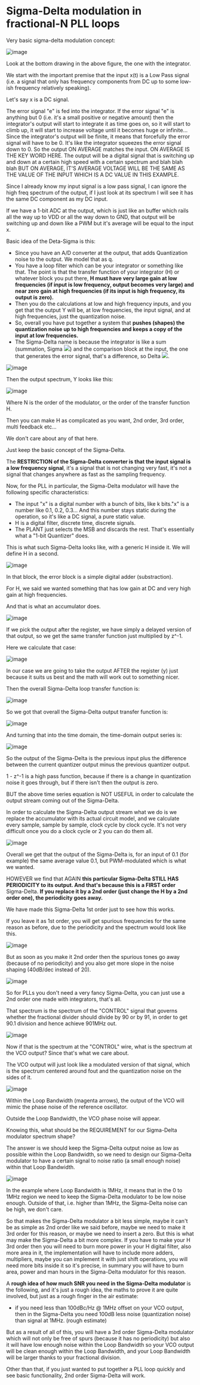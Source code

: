 # Sigma-Delta modulation in fractional-N PLL loops

Very basic sigma-delta modulation concept:

![image](https://user-images.githubusercontent.com/95447782/164894968-4148456b-829f-4e43-98e7-905b7e5a960f.png)

Look at the bottom drawing in the above figure, the one with the integrator.

We start with the important premise that the input x(t) is a Low Pass signal (i.e. a signal that only has frequency components from DC up to some low-ish frequency relatively speaking).

Let's say x is a DC signal.

The error signal "e" is fed into the integrator. If the error signal "e" is anything but 0 (i.e. it's a small positive or negative amount) then the integrator's output will start to integrate it as time goes on, so it will start to climb up, it will start to increase voltage until it becomes huge or infinite... Since the integrator's output will be finite, it means that forcefully the error signal will have to be 0. It's like the integrator squeezes the error signal down to 0. So the output ON AVERAGE matches the input. ON AVERAGE IS THE KEY WORD HERE. The output will be a digital signal that is switching up and down at a certain high speed with a certain spectrum and blah blah blah BUT ON AVERAGE, IT'S AVERAGE VOLTAGE WILL BE THE SAME AS THE VALUE OF THE INPUT WHICH IS A DC VALUE IN THIS EXAMPLE.

Since I already know my input signal is a low pass signal, I can ignore the high freq spectrum of the output, if I just look at its spectrum I will see it has the same DC component as my DC input.

If we have a 1-bit ADC at the output, which is just like an buffer which rails all the way up to VDD or all the way down to GND, that output will be switching up and down like a PWM but it's average will be equal to the input x.

Basic idea of the Deta-Sigma is this:
* Since you have an A/D converter at the output, that adds Quantization noise to the output. We model that as q.
* You have a loop filter which can be your integrator or something like that. The point is that the transfer function of your integrator (H) or whatever block you put there, **H must have very large gain at low frequencies (if input is low frequency, output becomes very large) and near zero gain at high frequencies (if its input is high frequency, its output is zero).**
* Then you do the calculations at low and high frequency inputs, and you get that the output Y will be, at low frequencies, the input signal, and at high frequencies, just the quantization noise.
* So, overall you have put together a system that **pushes (shapes) the quantization noise up to high frequencies and keeps a copy of the input at low frequencies.**
* The Sigma-Delta name is because the integrator is like a sum (summation, Sigma <img src="https://render.githubusercontent.com/render/math?math=\Sigma">) and the comparison block at the input, the one that generates the error signal, that's a difference, so Delta <img src="https://render.githubusercontent.com/render/math?math=\Delta">.

![image](https://user-images.githubusercontent.com/95447782/164895037-4a87b8c4-1308-4dcc-9c39-5a15f0b13111.png)


Then the output spectrum, Y looks like this:

![image](https://user-images.githubusercontent.com/95447782/164895042-2d45cf4f-8fb7-4b4e-91ed-3329bd9b8c84.png)


Where N is the order of the modulator, or the order of the transfer function H.

Then you can make H as complicated as you want, 2nd order, 3rd order, multi feedback etc...

We don't care about any of that here.

Just keep the basic concept of the Sigma-Delta.


The **RESTRICTION of the Sigma-Delta converter is that the input signal is a low frequency signal**, it's a signal that is not changing very fast, it's not a signal that changes anywhere as fast as the sampling frequency.

Now, for the PLL in particular, the Sigma-Delta modulator will have the following specific characteristics:
* The input "x" is a digital number with a bunch of bits, like k bits."x" is a number like 0.1, 0.2, 0.3... And this number stays static during the operation, so it's like a DC signal, a pure static value.
* H is a digital filter, discrete time, discrete signals.
* The PLANT just selects the MSB and discards the rest. That's essentially what a "1-bit Quantizer" does.

This is what such Sigma-Delta looks like, with a generic H inside it. We will define H in a second.

![image](https://user-images.githubusercontent.com/95447782/164895078-b7b54f05-9c35-40fa-92ed-1f1e79b7541e.png)


In that block, the error block is a simple digital adder (substraction).

For H, we said we wanted something that has low gain at DC and very high gain at high frequencies.

And that is what an accumulator does.

![image](https://user-images.githubusercontent.com/95447782/164895084-2349a82b-2029-43fb-9d5a-7486573f1f2b.png)

If we pick the output after the register, we have simply a delayed version of that output, so we get the same transfer function just multiplied by z^-1.

Here we calculate that case:

![image](https://user-images.githubusercontent.com/95447782/164895106-4602a94f-31ab-407f-9fd9-cc8fa19a4a19.png)

In our case we are going to take the output AFTER the register (y) just because it suits us best and the math will work out to something nicer.

Then the overall Sigma-Delta loop transfer function is:

![image](https://user-images.githubusercontent.com/95447782/164895111-90f1b380-4eb5-4bb9-8051-d33dd06cf17f.png)


So we got that overall the Sigma-Delta output transfer function is:

![image](https://user-images.githubusercontent.com/95447782/164895114-f48eeaba-3bd9-465e-9754-31d831a292c2.png)


And turning that into the time domain, the time-domain output series is:

![image](https://user-images.githubusercontent.com/95447782/164895118-23065722-a08c-4155-b409-2d85980aaa2b.png)


So the output of the Sigma-Delta is the previous input plus the difference between the current quantizer output minus the previous quantizer output.

1 - z^-1 is a high pass function, because if there is a change in quantization noise it goes through, but if there isn't then the output is zero.

BUT the above time series equation is NOT USEFUL in order to calculate the output stream coming out of the Sigma-Delta.

In order to calculate the Sigma-Delta output stream what we do is we replace the accumulator with its actual circuit model, and we calculate every sample, sample by sample, clock cycle by clock cycle. It's not very difficult once you do a clock cycle or 2 you can do them all.

![image](https://user-images.githubusercontent.com/95447782/164895148-a433f3c6-18c5-4dee-bc08-7a24c0ca5d25.png)


Overall we get that the output of the Sigma-Delta is, for an input of 0.1 (for example) the same average value 0.1, but PWM-modulated which is what we wanted.

HOWEVER we find that AGAIN **this particular Sigma-Delta STILL HAS PERIODICITY to its output. And that's because this is a FIRST order** Sigma-Delta. **If you replace it by a 2nd order (just change the H by a 2nd order one), the periodicity goes away.**

We have made this Sigma-Delta 1st order just to see how this works.

If you leave it as 1st order, you will get spurious frequencies for the same reason as before, due to the periodicity and the spectrum would look like this.

![image](https://user-images.githubusercontent.com/95447782/164895293-74ecd603-3fa7-4ad0-a9b8-835b70b613a3.png)


But as soon as you make it 2nd order then the spurious tones go away (because of no periodicity) and you also get more slope in the noise shaping (40dB/dec instead of 20).

![image](https://user-images.githubusercontent.com/95447782/164895299-51c71d23-4d10-4139-a993-01e72d5767a1.png)


So for PLLs you don't need a very fancy Sigma-Delta, you can just use a 2nd order one made with integrators, that's all.

That spectrum is the spectrum of the "CONTROL" signal that governs whether the fractional divider should divide by 90 or by 91, in order to get 90.1 division and hence achieve 901MHz out.

![image](https://user-images.githubusercontent.com/95447782/164895318-88e33906-ea39-4018-9d3e-a2c29b4a7326.png)


Now if that is the spectrum at the "CONTROL" wire, what is the spectrum at the VCO output? Since that's what we care about.

The VCO output will just look like a modulated version of that signal, which is the spectrum centered around fout and the quantization noise on the sides of it.

![image](https://user-images.githubusercontent.com/95447782/164895330-870a9635-e488-44c2-9784-563080854360.png)


Within the Loop Bandwidth (magenta arrows), the output of the VCO will mimic the phase noise of the reference oscillator.

Outside the Loop Bandwidth, the VCO phase noise will appear.

Knowing this, what should be the REQUIREMENT for our Sigma-Delta modulator spectrum shape?

The answer is we should keep the Sigma-Delta output noise as low as possible within the Loop Bandwidth, so we need to design our Sigma-Delta modulator to have a certain signal to noise ratio (a small enough noise) within that Loop Bandwidth.

![image](https://user-images.githubusercontent.com/95447782/164895341-7d92e7ee-dfcd-4e20-b94c-7c65dce33d3a.png)


In the example where Loop Bandwidth is 1MHz, it means that in the 0 to 1MHz region we need to keep the Sigma-Delta modulator to be low noise enough. Outside of that, i.e. higher than 1MHz, the Sigma-Delta noise can be high, we don't care.

So that makes the Sigma-Delta modulator a bit less simple, maybe it can't be as simple as 2nd order like we said before, maybe we need to make it 3rd order for this reason, or maybe we need to insert a zero. But this is what may make the Sigma-Delta a bit more complex. If you have to make your H 3rd order then you will need to burn more power in your H digital filter, also more area in it, the implementation will have to include more adders, multipliers, maybe you can implement it with just shift operations, you will need more bits inside it so it's precise, in summary you will have to burn area, power and man hours in the Sigma-Delta modulator for this reason.

A **rough idea of how much SNR you need in the Sigma-Delta modulator** is the following, and it's just a rough idea, the maths to prove it are quite involved, but just as a rough finger in the air estimate:

* if you need less than 100dBc/Hz @ 1MHz offset on your VCO output, then in the Sigma-Delta you need 100dB less noise (quantization noise) than signal at 1MHz. (rough estimate)

But as a result of all of this, you will have a 3rd order Sigma-Delta modulator which will not only be free of spurs (because it has no periodicity) but also it will have low enough noise within the Loop Bandwidth so your VCO output will be clean enough within the Loop Bandwidth, and your Loop Bandwidth will be larger thanks to your fractional division.

Other than that, if you just wanted to put together a PLL loop quickly and see basic functionality, 2nd order Sigma-Delta will work.

